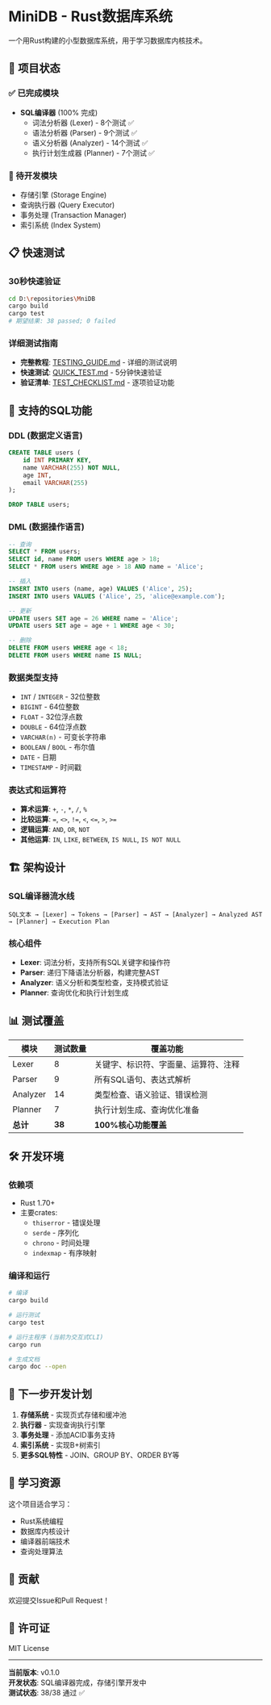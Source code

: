 # MiniDB - Rust数据库系统

一个用Rust构建的小型数据库系统，用于学习数据库内核技术。

## 🚀 项目状态

### ✅ 已完成模块

- **SQL编译器** (100% 完成)
  - 词法分析器 (Lexer) - 8个测试 ✅
  - 语法分析器 (Parser) - 9个测试 ✅  
  - 语义分析器 (Analyzer) - 14个测试 ✅
  - 执行计划生成器 (Planner) - 7个测试 ✅

### 🚧 待开发模块

- 存储引擎 (Storage Engine)
- 查询执行器 (Query Executor)  
- 事务处理 (Transaction Manager)
- 索引系统 (Index System)

## 📋 快速测试

### 30秒快速验证
```bash
cd D:\repositories\MniDB
cargo build
cargo test
# 期望结果: 38 passed; 0 failed
```

### 详细测试指南
- **完整教程**: [TESTING_GUIDE.md](TESTING_GUIDE.md) - 详细的测试说明
- **快速测试**: [QUICK_TEST.md](QUICK_TEST.md) - 5分钟快速验证  
- **验证清单**: [TEST_CHECKLIST.md](TEST_CHECKLIST.md) - 逐项验证功能

## 💫 支持的SQL功能

### DDL (数据定义语言)
```sql
CREATE TABLE users (
    id INT PRIMARY KEY,
    name VARCHAR(255) NOT NULL,
    age INT,
    email VARCHAR(255)
);

DROP TABLE users;
```

### DML (数据操作语言)
```sql
-- 查询
SELECT * FROM users;
SELECT id, name FROM users WHERE age > 18;
SELECT * FROM users WHERE age > 18 AND name = 'Alice';

-- 插入  
INSERT INTO users (name, age) VALUES ('Alice', 25);
INSERT INTO users VALUES ('Alice', 25, 'alice@example.com');

-- 更新
UPDATE users SET age = 26 WHERE name = 'Alice';
UPDATE users SET age = age + 1 WHERE age < 30;

-- 删除
DELETE FROM users WHERE age < 18;
DELETE FROM users WHERE name IS NULL;
```

### 数据类型支持
- `INT` / `INTEGER` - 32位整数
- `BIGINT` - 64位整数  
- `FLOAT` - 32位浮点数
- `DOUBLE` - 64位浮点数
- `VARCHAR(n)` - 可变长字符串
- `BOOLEAN` / `BOOL` - 布尔值
- `DATE` - 日期
- `TIMESTAMP` - 时间戳

### 表达式和运算符
- **算术运算**: `+`, `-`, `*`, `/`, `%`
- **比较运算**: `=`, `<>`, `!=`, `<`, `<=`, `>`, `>=`  
- **逻辑运算**: `AND`, `OR`, `NOT`
- **其他运算**: `IN`, `LIKE`, `BETWEEN`, `IS NULL`, `IS NOT NULL`

## 🏗️ 架构设计

### SQL编译器流水线
```
SQL文本 → [Lexer] → Tokens → [Parser] → AST → [Analyzer] → Analyzed AST → [Planner] → Execution Plan
```

### 核心组件
- **Lexer**: 词法分析，支持所有SQL关键字和操作符
- **Parser**: 递归下降语法分析器，构建完整AST
- **Analyzer**: 语义分析和类型检查，支持模式验证
- **Planner**: 查询优化和执行计划生成

## 📊 测试覆盖

| 模块 | 测试数量 | 覆盖功能 |
|------|----------|----------|
| Lexer | 8 | 关键字、标识符、字面量、运算符、注释 |
| Parser | 9 | 所有SQL语句、表达式解析 |
| Analyzer | 14 | 类型检查、语义验证、错误检测 |
| Planner | 7 | 执行计划生成、查询优化准备 |
| **总计** | **38** | **100%核心功能覆盖** |

## 🛠️ 开发环境

### 依赖项
- Rust 1.70+
- 主要crates:
  - `thiserror` - 错误处理
  - `serde` - 序列化
  - `chrono` - 时间处理
  - `indexmap` - 有序映射

### 编译和运行
```bash
# 编译
cargo build

# 运行测试
cargo test

# 运行主程序 (当前为交互式CLI)
cargo run

# 生成文档
cargo doc --open
```

## 🎯 下一步开发计划

1. **存储系统** - 实现页式存储和缓冲池
2. **执行器** - 实现查询执行引擎
3. **事务处理** - 添加ACID事务支持  
4. **索引系统** - 实现B+树索引
5. **更多SQL特性** - JOIN、GROUP BY、ORDER BY等

## 📖 学习资源

这个项目适合学习：
- Rust系统编程
- 数据库内核设计
- 编译器前端技术
- 查询处理算法

## 🤝 贡献

欢迎提交Issue和Pull Request！

## 📄 许可证

MIT License

---

**当前版本**: v0.1.0  
**开发状态**: SQL编译器完成，存储引擎开发中  
**测试状态**: 38/38 通过 ✅
